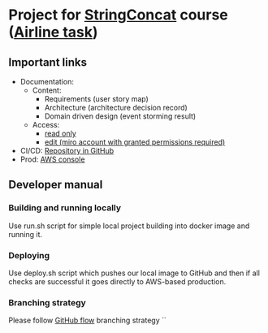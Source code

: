 # Project for [StringConcat](https://howto.stringconcat.com/) course ([Airline task](https://howto.stringconcat.com/project-aviation))

## Important links
- Documentation:  
    - Content:  
      - Requirements (user story map)    
      - Architecture (architecture decision record)   
      - Domain driven design (event storming result)    
    - Access:  
      - [read only](https://miro.com/app/board/o9J_lG6VzeI=/)  
      - [edit (miro account with granted permissions required)](https://miro.com/welcomeonboard/SJJiPa91ZtS9ww7e7D5vj9pUPTv8cEWw0wEDc05DUC8oTqNgmJCYY0up0TZOVVhb)    
- CI/CD: [Repository in GitHub](https://github.com/SinisterBBT/StringConcatCourse)  
- Prod: [AWS console](https://us-east-2.console.aws.amazon.com/console/home?region=us-east-2)  

## Developer manual  
### Building and running locally
Use run.sh script for simple local project building into docker image and running it.
### Deploying  
Use deploy.sh script which pushes our local image to GitHub and then if all checks are successful it goes directly to AWS-based production.
### Branching strategy
Please follow [GitHub flow](https://guides.github.com/introduction/flow/) branching strategy 
``
  
